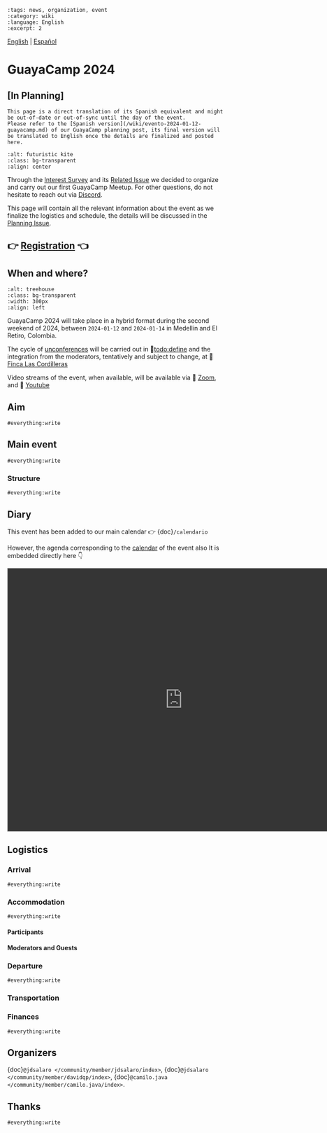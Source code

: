 ```{post} 2023-10-12
:tags: news, organization, event
:category: wiki
:language: English
:excerpt: 2
```

[English](/wiki/evento-2024-01-12-guayacamp-en.md) | [Español](/wiki/evento-2024-01-12-guayacamp.md) <!-- l10n:select -->


# GuayaCamp 2024
## [In Planning]

```{warning} This is an example
This page is a direct translation of its Spanish equivalent and might be out-of-date or out-of-sync until the day of the event. 
Please refer to the [Spanish version](/wiki/evento-2024-01-12-guayacamp.md) of our GuayaCamp planning post, its final version will be translated to English once the details are finalized and posted here.
```

```{image} ./evento-2024-01-12-guayacamp.md-data/kite.png
:alt: futuristic kite
:class: bg-transparent
:align: center
```

Through the [Interest Survey](https://docs.google.com/forms/d/1JjcP6s8lYX-oGFBXbnbgsk9Xk15iuC_clavsjp5LCkw) and its [Related Issue](https://gitlab.com/guayahack/main/-/117) we decided to organize and carry out our first GuayaCamp Meetup. For other questions, do not hesitate to reach out via [Discord](https://discord.gg/RHePucN4e9).

This page will contain all the relevant information about the event as we finalize the logistics and schedule, the details will be discussed in the [Planning Issue](https://gitlab.com/guayahack/main/-/issues/117).

## 👉 [Registration](https://docs.google.com/forms/d/1JjcP6s8lYX-oGFBXbnbgsk9Xk15iuC_clavsjp5LCkw/edit#responses) 👈

## When and where?

```{image} ./evento-2024-01-12-guayacamp.md-data/treehouse.png
:alt: treehouse
:class: bg-transparent
:width: 300px
:align: left
```

GuayaCamp 2024 will take place in a hybrid format during the second weekend of 2024, between `2024-01-12` and `2024-01-14` in Medellín and El Retiro, Colombia.

The cycle of [unconferences](https://es.wikipedia.org/wiki/Desconference) will be carried out in 📍[todo:define](https://maps.app.goo.gl/4YTXGcRULUHSLJw78) and the integration from the moderators, tentatively and subject to change, at 📍 [Finca Las Cordilleras](https://www.instagram.com/lascordilleras/)

Video streams of the event, when available, will be available via 🔗 [Zoom](`#todo:define`), and 🔗 [Youtube](https://www.youtube.com/@guayahack)

## Aim

`#everything:write`

## Main event

`#everything:write`

### Structure

`#everything:write`


## Diary

This event has been added to our main calendar 👉 {doc}`/calendario`

However, the agenda corresponding to the [calendar](https://calendar.google.com/calendar/embed?src=cc1058b39f9c45d8031a5e5aa56e617ade17d58445a6667af420612f54007f16%40group.calendar.google.com&ctz=America%2FBogota) of the event also It is embedded directly here 👇


<div class="responsiveCal">
<iframe src="https://calendar.google.com/calendar/embed?height=600&wkst=2&dates=20240112%2F20240114&bgcolor=%2385ff54&ctz=America%2FBogota&mode=AGENDA&showPrint=1&showNav=0&showTitle=0&showDate=0&showTabs=0&showCalendars=0&src=Y2MxMDU4YjM5ZjljNDVkODAzMWE1ZTVhYTU2ZTYxN2FkZTE3ZDU4NDQ1YTY2NjdhZjQyMDYxMmY1NDAwN2YxNkBncm91cC5jYWxlbmRhci5nb29nbGUuY29t&color=%23F6BF26" style="border:solid 1px #777; filter: invert(.9) saturate(1.2) hue-rotate(145deg);" width="800" height="600" frameborder="0" scrolling="no"></iframe>
</div>


## Logistics

### Arrival

`#everything:write`

### Accommodation

`#everything:write`

#### Participants

#### Moderators and Guests


### Departure

`#everything:write`

### Transportation

### Finances

`#everything:write`






## Organizers

{doc}`@jdsalaro </community/member/jdsalaro/index>`, {doc}`@jdsalaro </community/member/davidqp/index>`, {doc}`@camilo.java </community/member/camilo.java/index>`.

## Thanks

`#everything:write`

